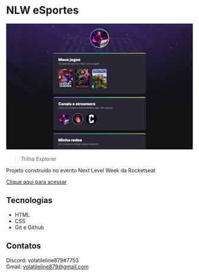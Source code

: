 # NLW eSportes

![preview](./.github/preview.jpg)

> Trilha Explorer

Projeto construido no evento Next Level Week da Rocketseat

[Clique aqui para acessar](https://volatileline879.github.io/nlw-esports-explorer)

## Tecnologias

- HTML
- CSS
- Git e Github

## Contatos

Discord: volatileline879#7753  
Gmail: volatileline879@gmail.com